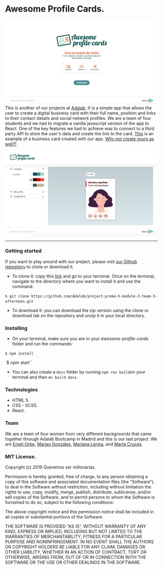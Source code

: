 
# Awesome Profile Cards.
![APC-home](APC2-home.png)
This is another of our projects at [Adalab](https://adalab.es/). It is a simple app that allows the user to create a digital business card with their full name, position and links to their contact details and social network profiles.
We are a team of four students and we had to migrate a vanilla javascript version of the app to React. One of the key features we had to achieve was to connect to a third party API to store the user's data and create the link to the card.
[This](https://us-central1-awesome-cards-cf6f0.cloudfunctions.net/card/-LxBP-zwF7FL9GtaPOuF) is an example of a business card created with our app. [Why not create yours as well?!](http://beta.adalab.es/project-promo-h-module-3-team-3-afternoon/)

![APC-design](APC2-design.png)

----

### Getting started

If you want to play around with our project, please visit [our Github repository](https://github.com/Adalab/project-promo-h-module-3-team-3-afternoon) to clone or download it.
* To clone it: copy this [link](https://github.com/Adalab/project-promo-h-module-3-team-3-afternoon.git) and go to your terminal. Once on the terminal, navigate to the directory where you want to install it and use the command:

```$ git clone https://github.com/Adalab/project-promo-h-module-3-team-3-afternoon.git```

* To download it: you can download the zip version using the clone or download tab on the repository and unzip it in your local directory.


### Installing

* On your terminal, make sure you are in your *awesome-profile-cards* folder and run the commands:

`$ npm install`

`$ npm start``

* You can also create a `docs` folder by running `npm run build`on your terminal and then `mv build docs`.


### Technologies

* HTML 5.
* CSS - SCSS.
* React.


### Team

We are a team of four women from very different backgrounds that came together through Adalab Bootcamp in Madrid and this is our last project. We are [Emeli Orbe](https://github.com/emeorbe), [Marian González](https://github.com/gonzalez-marian), [Mariana Lerma](https://github.com/marianalfr), and [Marta Cruces](https://github.com/martacruces).

### MIT License.

Copyright (c) 2019 Queremos ser millonarias.

Permission is hereby granted, free of charge, to any person obtaining a copy
of this software and associated documentation files (the "Software"), to deal
in the Software without restriction, including without limitation the rights
to use, copy, modify, merge, publish, distribute, sublicense, and/or sell
copies of the Software, and to permit persons to whom the Software is
furnished to do so, subject to the following conditions:

The above copyright notice and this permission notice shall be included in all
copies or substantial portions of the Software.

THE SOFTWARE IS PROVIDED "AS IS", WITHOUT WARRANTY OF ANY KIND, EXPRESS OR
IMPLIED, INCLUDING BUT NOT LIMITED TO THE WARRANTIES OF MERCHANTABILITY,
FITNESS FOR A PARTICULAR PURPOSE AND NONINFRINGEMENT. IN NO EVENT SHALL THE
AUTHORS OR COPYRIGHT HOLDERS BE LIABLE FOR ANY CLAIM, DAMAGES OR OTHER
LIABILITY, WHETHER IN AN ACTION OF CONTRACT, TORT OR OTHERWISE, ARISING FROM,
OUT OF OR IN CONNECTION WITH THE SOFTWARE OR THE USE OR OTHER DEALINGS IN THE
SOFTWARE.
